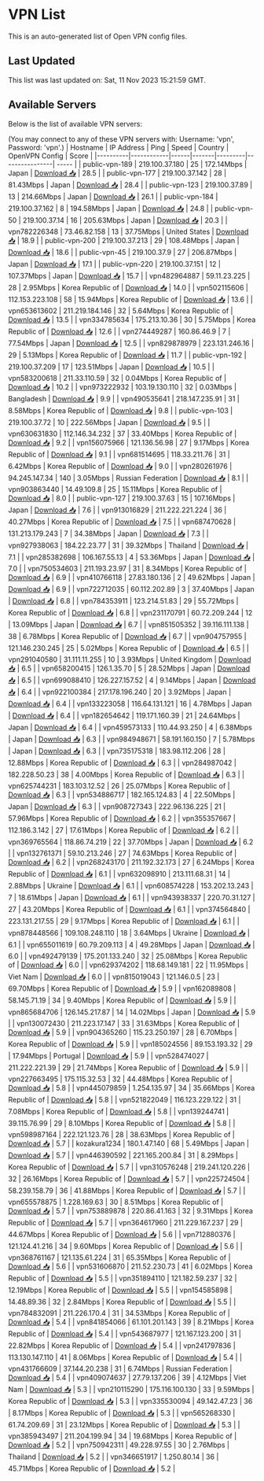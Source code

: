 # VPN List

This is an auto-generated list of Open VPN config files.

## Last Updated

This list was last updated on: Sat, 11 Nov 2023 15:21:59 GMT.

## Available Servers

Below is the list of available VPN servers:

(You may connect to any of these VPN servers with: Username: 'vpn', Password: 'vpn'.)
| Hostname | IP Address | Ping | Speed | Country | OpenVPN Config | Score |
|----------|------------|------|-------|---------|----------------| ----- |
| public-vpn-189 | 219.100.37.180 | 25 | 172.14Mbps | Japan | [Download 📥](./configs/server_0_JP.ovpn) | 28.5 |
| public-vpn-177 | 219.100.37.142 | 28 | 81.43Mbps | Japan | [Download 📥](./configs/server_1_JP.ovpn) | 28.4 |
| public-vpn-123 | 219.100.37.89 | 13 | 214.66Mbps | Japan | [Download 📥](./configs/server_2_JP.ovpn) | 26.1 |
| public-vpn-184 | 219.100.37.162 | 8 | 194.58Mbps | Japan | [Download 📥](./configs/server_3_JP.ovpn) | 24.8 |
| public-vpn-50 | 219.100.37.14 | 16 | 205.63Mbps | Japan | [Download 📥](./configs/server_4_JP.ovpn) | 20.3 |
| vpn782226348 | 73.46.82.158 | 13 | 37.75Mbps | United States | [Download 📥](./configs/server_5_US.ovpn) | 18.9 |
| public-vpn-200 | 219.100.37.213 | 29 | 108.48Mbps | Japan | [Download 📥](./configs/server_6_JP.ovpn) | 18.6 |
| public-vpn-45 | 219.100.37.9 | 27 | 206.87Mbps | Japan | [Download 📥](./configs/server_7_JP.ovpn) | 17.1 |
| public-vpn-220 | 219.100.37.151 | 12 | 107.37Mbps | Japan | [Download 📥](./configs/server_8_JP.ovpn) | 15.7 |
| vpn482964887 | 59.11.23.225 | 28 | 2.95Mbps | Korea Republic of | [Download 📥](./configs/server_9_KR.ovpn) | 14.0 |
| vpn502115606 | 112.153.223.108 | 58 | 15.94Mbps | Korea Republic of | [Download 📥](./configs/server_10_KR.ovpn) | 13.6 |
| vpn653613602 | 211.219.184.146 | 32 | 5.64Mbps | Korea Republic of | [Download 📥](./configs/server_11_KR.ovpn) | 13.5 |
| vpn334785634 | 175.213.10.36 | 30 | 5.75Mbps | Korea Republic of | [Download 📥](./configs/server_12_KR.ovpn) | 12.6 |
| vpn274449287 | 160.86.46.9 | 7 | 77.54Mbps | Japan | [Download 📥](./configs/server_13_JP.ovpn) | 12.5 |
| vpn829878979 | 223.131.246.16 | 29 | 5.13Mbps | Korea Republic of | [Download 📥](./configs/server_14_KR.ovpn) | 11.7 |
| public-vpn-192 | 219.100.37.209 | 17 | 123.51Mbps | Japan | [Download 📥](./configs/server_15_JP.ovpn) | 10.5 |
| vpn583200618 | 211.33.110.59 | 32 | 0.04Mbps | Korea Republic of | [Download 📥](./configs/server_16_KR.ovpn) | 10.2 |
| vpn973222932 | 103.19.130.110 | 32 | 0.03Mbps | Bangladesh | [Download 📥](./configs/server_17_BD.ovpn) | 9.9 |
| vpn490535641 | 218.147.235.91 | 31 | 8.58Mbps | Korea Republic of | [Download 📥](./configs/server_18_KR.ovpn) | 9.8 |
| public-vpn-103 | 219.100.37.72 | 10 | 222.56Mbps | Japan | [Download 📥](./configs/server_19_JP.ovpn) | 9.5 |
| vpn630631830 | 112.146.34.232 | 37 | 33.40Mbps | Korea Republic of | [Download 📥](./configs/server_20_KR.ovpn) | 9.2 |
| vpn156075966 | 121.136.56.98 | 27 | 9.17Mbps | Korea Republic of | [Download 📥](./configs/server_21_KR.ovpn) | 9.1 |
| vpn681514695 | 118.33.211.76 | 31 | 6.42Mbps | Korea Republic of | [Download 📥](./configs/server_22_KR.ovpn) | 9.0 |
| vpn280261976 | 94.245.147.34 | 140 | 3.05Mbps | Russian Federation | [Download 📥](./configs/server_23_RU.ovpn) | 8.1 |
| vpn903863440 | 14.49.109.8 | 25 | 15.11Mbps | Korea Republic of | [Download 📥](./configs/server_24_KR.ovpn) | 8.0 |
| public-vpn-127 | 219.100.37.63 | 15 | 107.16Mbps | Japan | [Download 📥](./configs/server_25_JP.ovpn) | 7.6 |
| vpn913016829 | 211.222.221.224 | 36 | 40.27Mbps | Korea Republic of | [Download 📥](./configs/server_26_KR.ovpn) | 7.5 |
| vpn687470628 | 131.213.179.243 | 7 | 34.38Mbps | Japan | [Download 📥](./configs/server_27_JP.ovpn) | 7.3 |
| vpn927938063 | 184.22.23.77 | 31 | 39.32Mbps | Thailand | [Download 📥](./configs/server_28_TH.ovpn) | 7.1 |
| vpn285382698 | 106.167.55.13 | 4 | 53.36Mbps | Japan | [Download 📥](./configs/server_29_JP.ovpn) | 7.0 |
| vpn750534603 | 211.193.23.97 | 31 | 8.34Mbps | Korea Republic of | [Download 📥](./configs/server_30_KR.ovpn) | 6.9 |
| vpn410766118 | 27.83.180.136 | 2 | 49.62Mbps | Japan | [Download 📥](./configs/server_31_JP.ovpn) | 6.9 |
| vpn722712035 | 60.112.202.89 | 3 | 37.40Mbps | Japan | [Download 📥](./configs/server_32_JP.ovpn) | 6.8 |
| vpn784353911 | 123.214.51.83 | 29 | 55.72Mbps | Korea Republic of | [Download 📥](./configs/server_33_KR.ovpn) | 6.8 |
| vpn231170791 | 60.72.209.244 | 12 | 13.09Mbps | Japan | [Download 📥](./configs/server_34_JP.ovpn) | 6.7 |
| vpn851505352 | 39.116.111.138 | 38 | 6.78Mbps | Korea Republic of | [Download 📥](./configs/server_35_KR.ovpn) | 6.7 |
| vpn904757955 | 121.146.230.245 | 25 | 5.02Mbps | Korea Republic of | [Download 📥](./configs/server_36_KR.ovpn) | 6.5 |
| vpn291040580 | 31.111.11.255 | 10 | 3.93Mbps | United Kingdom | [Download 📥](./configs/server_37_GB.ovpn) | 6.5 |
| vpn658200415 | 126.1.35.70 | 5 | 28.52Mbps | Japan | [Download 📥](./configs/server_38_JP.ovpn) | 6.5 |
| vpn699088410 | 126.227.157.52 | 4 | 9.14Mbps | Japan | [Download 📥](./configs/server_39_JP.ovpn) | 6.4 |
| vpn922100384 | 217.178.196.240 | 20 | 3.92Mbps | Japan | [Download 📥](./configs/server_40_JP.ovpn) | 6.4 |
| vpn133223058 | 116.64.131.121 | 16 | 4.78Mbps | Japan | [Download 📥](./configs/server_41_JP.ovpn) | 6.4 |
| vpn182654642 | 119.171.160.39 | 21 | 24.64Mbps | Japan | [Download 📥](./configs/server_42_JP.ovpn) | 6.4 |
| vpn459573133 | 110.44.93.250 | 4 | 6.38Mbps | Japan | [Download 📥](./configs/server_43_JP.ovpn) | 6.3 |
| vpn984948671 | 58.191.160.150 | 7 | 5.78Mbps | Japan | [Download 📥](./configs/server_44_JP.ovpn) | 6.3 |
| vpn735175318 | 183.98.112.206 | 28 | 12.88Mbps | Korea Republic of | [Download 📥](./configs/server_45_KR.ovpn) | 6.3 |
| vpn284987042 | 182.228.50.23 | 38 | 4.00Mbps | Korea Republic of | [Download 📥](./configs/server_46_KR.ovpn) | 6.3 |
| vpn625744231 | 183.103.12.52 | 26 | 25.07Mbps | Korea Republic of | [Download 📥](./configs/server_47_KR.ovpn) | 6.3 |
| vpn534886717 | 182.165.124.83 | 4 | 22.50Mbps | Japan | [Download 📥](./configs/server_48_JP.ovpn) | 6.3 |
| vpn908727343 | 222.96.136.225 | 21 | 57.96Mbps | Korea Republic of | [Download 📥](./configs/server_49_KR.ovpn) | 6.2 |
| vpn355357667 | 112.186.3.142 | 27 | 17.61Mbps | Korea Republic of | [Download 📥](./configs/server_50_KR.ovpn) | 6.2 |
| vpn369765564 | 118.86.74.219 | 22 | 37.70Mbps | Japan | [Download 📥](./configs/server_51_JP.ovpn) | 6.2 |
| vpn132761371 | 59.10.213.246 | 27 | 74.63Mbps | Korea Republic of | [Download 📥](./configs/server_52_KR.ovpn) | 6.2 |
| vpn268243170 | 211.192.32.173 | 27 | 6.24Mbps | Korea Republic of | [Download 📥](./configs/server_53_KR.ovpn) | 6.1 |
| vpn632098910 | 213.111.68.31 | 14 | 2.88Mbps | Ukraine | [Download 📥](./configs/server_54_UA.ovpn) | 6.1 |
| vpn608574228 | 153.202.13.243 | 7 | 18.61Mbps | Japan | [Download 📥](./configs/server_55_JP.ovpn) | 6.1 |
| vpn943938337 | 220.70.31.127 | 27 | 43.20Mbps | Korea Republic of | [Download 📥](./configs/server_56_KR.ovpn) | 6.1 |
| vpn374564840 | 223.131.217.55 | 29 | 9.17Mbps | Korea Republic of | [Download 📥](./configs/server_57_KR.ovpn) | 6.1 |
| vpn878448566 | 109.108.248.110 | 18 | 3.64Mbps | Ukraine | [Download 📥](./configs/server_58_UA.ovpn) | 6.1 |
| vpn655011619 | 60.79.209.113 | 4 | 49.28Mbps | Japan | [Download 📥](./configs/server_59_JP.ovpn) | 6.0 |
| vpn492479139 | 175.201.133.240 | 32 | 25.08Mbps | Korea Republic of | [Download 📥](./configs/server_60_KR.ovpn) | 6.0 |
| vpn629374202 | 118.68.149.181 | 22 | 11.95Mbps | Viet Nam | [Download 📥](./configs/server_61_VN.ovpn) | 6.0 |
| vpn815019043 | 121.146.0.5 | 23 | 69.70Mbps | Korea Republic of | [Download 📥](./configs/server_62_KR.ovpn) | 5.9 |
| vpn162089808 | 58.145.71.19 | 34 | 9.40Mbps | Korea Republic of | [Download 📥](./configs/server_63_KR.ovpn) | 5.9 |
| vpn865684706 | 126.145.217.87 | 14 | 14.02Mbps | Japan | [Download 📥](./configs/server_64_JP.ovpn) | 5.9 |
| vpn130072430 | 211.223.17.147 | 33 | 31.63Mbps | Korea Republic of | [Download 📥](./configs/server_65_KR.ovpn) | 5.9 |
| vpn904365260 | 115.23.250.197 | 28 | 6.70Mbps | Korea Republic of | [Download 📥](./configs/server_66_KR.ovpn) | 5.9 |
| vpn185024556 | 89.153.193.32 | 29 | 17.94Mbps | Portugal | [Download 📥](./configs/server_67_PT.ovpn) | 5.9 |
| vpn528474027 | 211.222.221.39 | 29 | 21.74Mbps | Korea Republic of | [Download 📥](./configs/server_68_KR.ovpn) | 5.9 |
| vpn227663495 | 175.115.32.53 | 32 | 44.48Mbps | Korea Republic of | [Download 📥](./configs/server_69_KR.ovpn) | 5.8 |
| vpn445079859 | 1.254.135.97 | 34 | 35.66Mbps | Korea Republic of | [Download 📥](./configs/server_70_KR.ovpn) | 5.8 |
| vpn521822049 | 116.123.229.122 | 31 | 7.08Mbps | Korea Republic of | [Download 📥](./configs/server_71_KR.ovpn) | 5.8 |
| vpn139244741 | 39.115.76.99 | 29 | 8.10Mbps | Korea Republic of | [Download 📥](./configs/server_72_KR.ovpn) | 5.8 |
| vpn598987164 | 222.121.123.76 | 28 | 38.63Mbps | Korea Republic of | [Download 📥](./configs/server_73_KR.ovpn) | 5.7 |
| kozakura1234 | 180.1.47.140 | 68 | 5.49Mbps | Japan | [Download 📥](./configs/server_74_JP.ovpn) | 5.7 |
| vpn446390592 | 221.165.200.84 | 31 | 8.29Mbps | Korea Republic of | [Download 📥](./configs/server_75_KR.ovpn) | 5.7 |
| vpn310576248 | 219.241.120.226 | 32 | 26.16Mbps | Korea Republic of | [Download 📥](./configs/server_76_KR.ovpn) | 5.7 |
| vpn225724504 | 58.239.158.79 | 36 | 41.88Mbps | Korea Republic of | [Download 📥](./configs/server_77_KR.ovpn) | 5.7 |
| vpn655578875 | 1.228.169.63 | 30 | 8.51Mbps | Korea Republic of | [Download 📥](./configs/server_78_KR.ovpn) | 5.7 |
| vpn753889878 | 220.86.41.163 | 32 | 9.31Mbps | Korea Republic of | [Download 📥](./configs/server_79_KR.ovpn) | 5.7 |
| vpn364617960 | 211.229.167.237 | 29 | 44.67Mbps | Korea Republic of | [Download 📥](./configs/server_80_KR.ovpn) | 5.6 |
| vpn712880376 | 121.124.41.216 | 34 | 9.60Mbps | Korea Republic of | [Download 📥](./configs/server_81_KR.ovpn) | 5.6 |
| vpn368761167 | 121.135.61.224 | 31 | 65.35Mbps | Korea Republic of | [Download 📥](./configs/server_82_KR.ovpn) | 5.6 |
| vpn531606870 | 211.52.230.73 | 41 | 6.02Mbps | Korea Republic of | [Download 📥](./configs/server_83_KR.ovpn) | 5.5 |
| vpn351894110 | 121.182.59.237 | 32 | 12.19Mbps | Korea Republic of | [Download 📥](./configs/server_84_KR.ovpn) | 5.5 |
| vpn154585898 | 14.48.89.36 | 32 | 2.84Mbps | Korea Republic of | [Download 📥](./configs/server_85_KR.ovpn) | 5.5 |
| vpn784832091 | 211.226.170.4 | 31 | 34.53Mbps | Korea Republic of | [Download 📥](./configs/server_86_KR.ovpn) | 5.4 |
| vpn841854066 | 61.101.201.143 | 39 | 8.21Mbps | Korea Republic of | [Download 📥](./configs/server_87_KR.ovpn) | 5.4 |
| vpn543687977 | 121.167.123.200 | 31 | 22.82Mbps | Korea Republic of | [Download 📥](./configs/server_88_KR.ovpn) | 5.4 |
| vpn241797836 | 113.130.147.110 | 41 | 8.06Mbps | Korea Republic of | [Download 📥](./configs/server_89_KR.ovpn) | 5.4 |
| vpn431766609 | 37.144.20.238 | 31 | 6.74Mbps | Russian Federation | [Download 📥](./configs/server_90_RU.ovpn) | 5.4 |
| vpn409074637 | 27.79.137.206 | 39 | 4.12Mbps | Viet Nam | [Download 📥](./configs/server_91_VN.ovpn) | 5.3 |
| vpn210115290 | 175.116.100.130 | 33 | 9.59Mbps | Korea Republic of | [Download 📥](./configs/server_92_KR.ovpn) | 5.3 |
| vpn335530094 | 49.142.47.23 | 36 | 8.17Mbps | Korea Republic of | [Download 📥](./configs/server_93_KR.ovpn) | 5.3 |
| vpn565268330 | 61.74.209.69 | 31 | 23.12Mbps | Korea Republic of | [Download 📥](./configs/server_94_KR.ovpn) | 5.3 |
| vpn385943497 | 211.204.199.94 | 34 | 19.68Mbps | Korea Republic of | [Download 📥](./configs/server_95_KR.ovpn) | 5.2 |
| vpn750942311 | 49.228.97.55 | 30 | 2.76Mbps | Thailand | [Download 📥](./configs/server_96_TH.ovpn) | 5.2 |
| vpn346651917 | 1.250.80.14 | 36 | 45.71Mbps | Korea Republic of | [Download 📥](./configs/server_97_KR.ovpn) | 5.2 |
